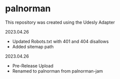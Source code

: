 # palnorman
This repository was created using the Udesly Adapter

2023.04.26
- Updated Robots.txt with 401 and 404 disallows
- Added sitemap path

2023.04.26
- Pre-Release Upload
- Renamed to palnorman from palnorman-jam
